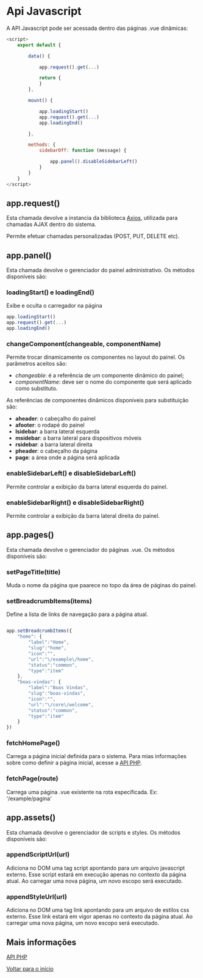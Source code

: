 # Api Javascript

A API Javascript pode ser acessada dentro das páginas .vue dinâmicas:

```javascript
<script>
    export default {

        data() {

            app.request().get(...)

            return {
            }
        },

        mount() {

            app.loadingStart()
            app.request().get(...)
            app.loadingEnd()

        },

        methods: {
            sidebarOff: function (message) {

                app.panel().disableSidebarLeft()
            }
        }
    }
</script>
```

## app.request() 

Esta chamada devolve a instancia da biblioteca [Axios](https://github.com/axios/axios), utilizada para chamadas AJAX dentro do sistema.

Permite efetuar chamadas personalizadas (POST, PUT, DELETE etc).

## app.panel() 

Esta chamada devolve o gerenciador do painel administrativo. Os métodos disponíveis são:

### loadingStart() e loadingEnd()

Exibe e oculta o carregador na página

```javascript
app.loadingStart()
app.request().get(...)
app.loadingEnd()
```

### changeComponent(changeable, componentName)

Permite trocar dinamicamente os componentes no layout do painel. Os parâmetros aceitos são:  

- *changeable*: é a referência de um componente dinâmico do painel; 
- *componentName*: deve ser o nome do componente que será aplicado como substituto.  
 
As referências de componentes dinâmicos disponiveis para substituição são:

- **aheader**: o cabeçalho do painel
- **afooter**: o rodapé do painel
- **lsidebar**: a barra lateral esquerda
- **msidebar**: a barra lateral para dispositivos móveis
- **rsidebar**: a barra lateral direita
- **pheader**: o cabeçalho da página
- **page**: a área onde a página será aplicada

### enableSidebarLeft() e disableSidebarLeft()

Permite controlar a exibição da barra lateral esquerda do painel.

### enableSidebarRight() e disableSidebarRight()

Permite controlar a exibição da barra lateral direita do painel.

## app.pages() 

Esta chamada devolve o gerenciador do páginas .vue. Os métodos disponíveis são:

### setPageTitle(title)

Muda o nome da página que paarece no topo da área de páginas do painel.

### setBreadcrumbItems(items)

Define a lista de links de navegação para a página atual.

```javascript 

app.setBreadcrumbItems({
    "home": {
        "label":"Home",
        "slug":"home",
        "icon":"",
        "url":"\/example\/home",
        "status":"common",
        "type":"item"
    },
    "boas-vindas": {
        "label":"Boas Vindas",
        "slug":"boas-vindas",
        "icon":"",
        "url":"\/core\/welcome",
        "status":"common",
        "type":"item"
    }
})

```

### fetchHomePage() 

Carrega a página inicial definida para o sistema. Para mias informações sobre como definir a página inicial, acesse a [API PHP](docs/api-php.md).

### fetchPage(route)

Carrega uma página .vue existente na rota especificada. 
Ex: '/example/pagina'


## app.assets() 

Esta chamada devolve o gerenciador de scripts e styles. Os métodos disponíveis são:

### appendScriptUrl(url)

Adiciona no DOM uma tag script apontando para um arquivo javascript externo. Esse script estará em execução apenas no contexto da página atual. Ao carregar uma nova página, um novo escopo será executado.

### appendStyleUrl(url)

Adiciona no DOM uma tag link apontando para um arquivo de estilos css externo. Esse link estará em vigor apenas no contexto da página atual. Ao carregar uma nova página, um novo escopo será executado.

## Mais informações

[API PHP](api-php.md)

[Voltar para o início](../readme.md)